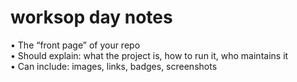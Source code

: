   # worksop day notes
  •	The “front page” of your repo  
  •	Should explain: what the project is, how to run it, who maintains it  
  •	Can include: images, links, badges, screenshots  
